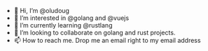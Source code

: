 - 👋 Hi, I’m @oludoug
- 👀 I’m interested in @golang and @vuejs
- 🌱 I’m currently learning @rustlang
- 💞️ I’m looking to collaborate on golang and rust projects.
- 📫 How to reach me. Drop me an email right to my email address

<!---
oludoug/oludoug is a ✨ special ✨ repository because its `README.md` (this file) appears on your GitHub profile.
You can click the Preview link to take a look at your changes.
--->
